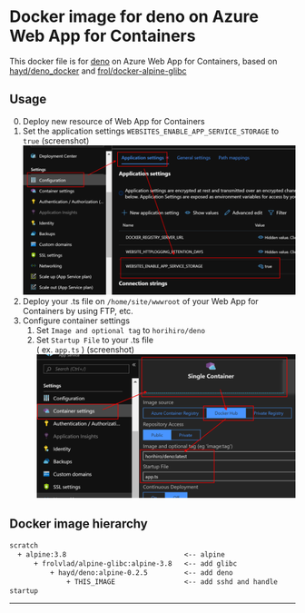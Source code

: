 # Docker image for deno on Azure Web App for Containers
This docker file is  for [deno](https://github.com/denoland/deno/) on Azure Web App for Containers, based on [hayd/deno_docker](https://github.com/hayd/deno_docker) and [frol/docker-alpine-glibc
](https://github.com/frol/docker-alpine-glibc)

## Usage

0. Deploy new resource of Web App for Containers
1. Set the application settings `WEBSITES_ENABLE_APP_SERVICE_STORAGE` to `true`
   (screenshot)
![./application_settings.png](./application_settings.png)
2. Deploy your .ts file on `/home/site/wwwroot` of your Web App for Containers by using FTP, etc.
3. Configure container settings <br>
    1. Set `Image and optional tag` to `horihiro/deno`
    1. Set `Startup File` to your .ts file<br>
       ( ex. `app.ts` )
   (screenshot)
  ![./container_settings.png](./container_settings.png)


## Docker image hierarchy
```
scratch
  + alpine:3.8                             <-- alpine
      + frolvlad/alpine-glibc:alpine-3.8   <-- add glibc
          + hayd/deno:alpine-0.2.5         <-- add deno
              + THIS_IMAGE                 <-- add sshd and handle startup
```

----

